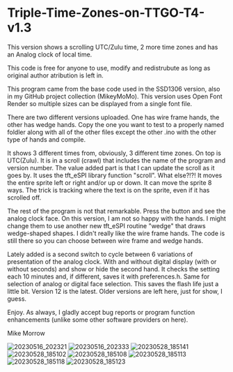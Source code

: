 # Triple-Time-Zones-on-TTGO-T4-v1.3
This version shows a scrolling UTC/Zulu time, 2 more time zones and has an Analog clock of local time.

This code is free for anyone to use, modify and redistrubute as long as original author atribution is left in.

This program came from the base code used in the SSD1306 version, also in my GitHub project collection (MikeyMoMo).  This version uses Open Font Render so multiple sizes can be displayed from a single font file.  

There are two different versions uploaded.  One has wire frame hands, the other has wedge hands.  Copy the one you want to test to a properly named foldler along with all of the other files except the other .ino with the other type of hands and compile.

It shows 3 different times from, obviously, 3 different time zones.  On top is UTC(Zulu).  It is in a scroll (crawl) that includes the name of the program and version number.  The value added part is that I can update the scroll as it goes by.  It uses the tft_eSPI library function "scroll".  What else?!?!  It moves the entire sprite left or right and/or up or down.  It can move the sprite 8 ways.  The trick is tracking where the text is on the sprite, even if it has scrolled off.

The rest of the program is not that remarkable.  Press the button and see the analog clock face.  On this version, I am not so happy with the hands.  I might change them to use another new tft_eSPI routine "wedge" that draws wedge-shaped shapes.  I didn't really like the wire frame hands.  The code is still there so you can choose between wire frame and wedge hands.  

Lately added is a second switch to cycle between 6 variations of presentation of the analog clock.  With and without digital display (with or without seconds) and show or hide the second hand.  It checks the setting each 10 minutes and, if different, saves it with preferences.h.  Same for selection of analog or digital face selection.  This saves the flash life just a little bit.  Version 12 is the latest.  Older versions are left here, just for show, I guess.

Enjoy.  As always, I gladly accept bug reports or program function enhancements (unlike some other software providers on here).

Mike Morrow

![20230516_202321](https://github.com/MikeyMoMo/Triple-Time-Zones-on-TTGO-T4-v1.3/assets/15792417/409fce5d-b7ee-4d6a-811c-a9e0ac65b3ad)
![20230516_202333](https://github.com/MikeyMoMo/Triple-Time-Zones-on-TTGO-T4-v1.3/assets/15792417/a534056b-cd94-4a4d-9136-94f67c945639)
![20230528_185141](https://github.com/MikeyMoMo/Triple-Time-Zones-on-TTGO-T4-v1.3/assets/15792417/a1ad1587-dd5a-477c-8ace-ad4ed38f5add)
![20230528_185102](https://github.com/MikeyMoMo/Triple-Time-Zones-on-TTGO-T4-v1.3/assets/15792417/f7260822-7fd4-4696-a631-0d8ea94eb2c6)
![20230528_185108](https://github.com/MikeyMoMo/Triple-Time-Zones-on-TTGO-T4-v1.3/assets/15792417/44cdb627-8d7d-4e54-ac2f-a93b081381b7)
![20230528_185113](https://github.com/MikeyMoMo/Triple-Time-Zones-on-TTGO-T4-v1.3/assets/15792417/e4b57fc8-39b1-4c85-b730-049683f299cc)
![20230528_185118](https://github.com/MikeyMoMo/Triple-Time-Zones-on-TTGO-T4-v1.3/assets/15792417/d87970da-7f6a-4019-8d41-ffb9d8209a6e)
![20230528_185123](https://github.com/MikeyMoMo/Triple-Time-Zones-on-TTGO-T4-v1.3/assets/15792417/19c587ae-c22e-4063-8e94-e5ab9a44205a)
